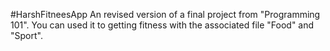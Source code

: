 #HarshFitneesApp
An revised version of a final project from "Programming 101".
You can used it to getting fitness with the associated file "Food" and "Sport".
